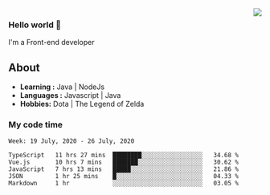<img align='right' src="https://github-readme-stats.vercel.app/api?username=jumodada&show_icons=true">

### Hello world 👋

I'm a Front-end developer 
    
## About
-  **Learning :** Java | NodeJs
-  **Languages :** Javascript | Java
-  **Hobbies:** Dota | The Legend of Zelda

### My code time

<!--START_SECTION:waka-->
```text
Week: 19 July, 2020 - 26 July, 2020

TypeScript   11 hrs 27 mins  ████████░░░░░░░░░░░░░░░░░   34.68 % 
Vue.js       10 hrs 7 mins   ███████░░░░░░░░░░░░░░░░░░   30.62 % 
JavaScript   7 hrs 13 mins   █████░░░░░░░░░░░░░░░░░░░░   21.86 % 
JSON         1 hr 25 mins    █░░░░░░░░░░░░░░░░░░░░░░░░   04.33 % 
Markdown     1 hr            ░░░░░░░░░░░░░░░░░░░░░░░░░   03.05 %
```
<!--END_SECTION:waka-->
